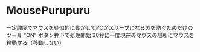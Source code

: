 # MousePurupuru
一定間隔でマウスを疑似的に動かしてPCがスリープになるのを防ぐためだけのツール
"ON" ボタン押下で処理開始
30秒に一度現在のマウスの場所にマウスを移動する（移動しない）
